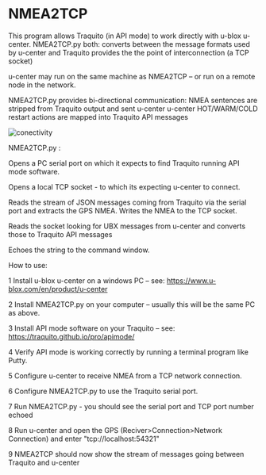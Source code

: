 # NMEA2TCP
This program allows Traquito (in API mode) to work directly with u-blox u-center.  NMEA2TCP.py both: 
converts between the message formats used by u-center and Traquito
provides the the point of interconnection (a TCP socket)

u-center may run on the same machine as NMEA2TCP – or run on a remote node in the network.

NMEA2TCP.py provides bi-directional communication:
	NMEA sentences are stripped from Traquito output and sent u-center
	u-center HOT/WARM/COLD restart actions are mapped into Traquito API messages
 
![conectivity](https://github.com/SteveRan/NMEA2TCP/assets/314756/011b94f0-3a4a-47e4-a0e9-a037f5d6d737)

NMEA2TCP.py :

Opens a PC serial port on which it expects to find Traquito running API mode software.

Opens a local TCP socket  - to which its expecting u-center to connect.

Reads the stream of JSON messages coming from Traquito via the serial port and extracts the GPS NMEA. Writes the NMEA to the TCP socket.

Reads the socket looking for UBX messages from u-center and converts those to Traquito API messages

Echoes the string to the command window.


How to use:

1 Install u-blox u-center on a windows PC – see: https://www.u-blox.com/en/product/u-center

2 Install NMEA2TCP.py on your computer – usually this will be the same PC as above.

3 Install API mode software on your Traquito – see: https://traquito.github.io/pro/apimode/

4 Verify API mode is working correctly by running a terminal program like Putty.

5 Configure u-center to receive NMEA from a TCP network connection.

6 Configure NMEA2TCP.py to use the Traquito serial port.

7 Run NMEA2TCP.py - you should see the serial port and TCP port number echoed 

8 Run u-center and open the GPS (Reciver>Connection>Network Connection) and enter "tcp://localhost:54321"

9 NMEA2TCP should now show the stream of messages going between Traquito and u-center
